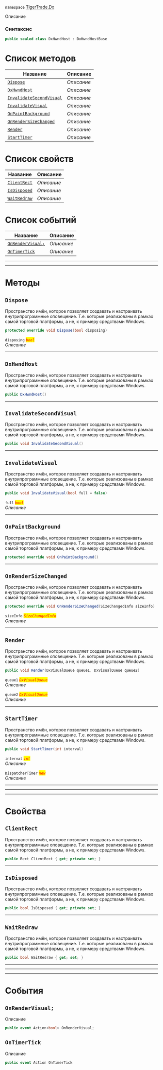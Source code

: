 
`namespace` [TigerTrade.Dx](../TigerTrade.Dx.md)


Описание

### Синтаксис
```csharp
public sealed class DxHwndHost : DxHwndHostBase
```


# Список методов
| Название | Описание |
| --- | --- |
| [`Dispose`](#Dispose-m) | *Описание* |
| [`DxHwndHost`](#DxHwndHost-m) | *Описание* |
| [`InvalidateSecondVisual`](#InvalidateSecondVisual-m) | *Описание* |
| [`InvalidateVisual`](#InvalidateVisual-m) | *Описание* |
| [`OnPaintBackground`](#OnPaintBackground-m) | *Описание* |
| [`OnRenderSizeChanged`](#OnRenderSizeChanged-m) | *Описание* |
| [`Render`](#Render-m) | *Описание* |
| [`StartTimer`](#StartTimer-m) | *Описание* |

# Список свойств
| Название | Описание |
| --- | --- |
| [`ClientRect`](#ClientRect-p) | *Описание* |
| [`IsDisposed`](#IsDisposed-p) | *Описание* |
| [`WaitRedraw`](#WaitRedraw-p) | *Описание* |

# Список событий
| Название | Описание |
| --- | --- |
| [`OnRenderVisual;`](#OnRenderVisual;-p) | *Описание* |
| [`OnTimerTick`](#OnTimerTick-p) | *Описание* |





***  
***  
# Методы

## `Dispose`<a href="Dispose-m" id="Dispose-m"></a>
Пространство имён, которое позволяет создавать и настраивать внутрипрограммные оповещение. Т.е. которые реализованы в рамках самой торговой платформы, а не, к примеру средствами Windows.

```csharp
protected override void Dispose(bool disposing)
```

`disposing` <mark style="color:red;">*`bool`*</mark>  
 *Описание*  


***  

## `DxHwndHost`<a href="DxHwndHost-m" id="DxHwndHost-m"></a>
Пространство имён, которое позволяет создавать и настраивать внутрипрограммные оповещение. Т.е. которые реализованы в рамках самой торговой платформы, а не, к примеру средствами Windows.

```csharp
public DxHwndHost()
```

***  

## `InvalidateSecondVisual`<a href="InvalidateSecondVisual-m" id="InvalidateSecondVisual-m"></a>
Пространство имён, которое позволяет создавать и настраивать внутрипрограммные оповещение. Т.е. которые реализованы в рамках самой торговой платформы, а не, к примеру средствами Windows.

```csharp
public void InvalidateSecondVisual()
```

***  

## `InvalidateVisual`<a href="InvalidateVisual-m" id="InvalidateVisual-m"></a>
Пространство имён, которое позволяет создавать и настраивать внутрипрограммные оповещение. Т.е. которые реализованы в рамках самой торговой платформы, а не, к примеру средствами Windows.

```csharp
public void InvalidateVisual(bool full = false)
```

`full` <mark style="color:red;">*`bool`*</mark>  
 *Описание*  


***  

## `OnPaintBackground`<a href="OnPaintBackground-m" id="OnPaintBackground-m"></a>
Пространство имён, которое позволяет создавать и настраивать внутрипрограммные оповещение. Т.е. которые реализованы в рамках самой торговой платформы, а не, к примеру средствами Windows.

```csharp
protected override void OnPaintBackground()
```

***  

## `OnRenderSizeChanged`<a href="OnRenderSizeChanged-m" id="OnRenderSizeChanged-m"></a>
Пространство имён, которое позволяет создавать и настраивать внутрипрограммные оповещение. Т.е. которые реализованы в рамках самой торговой платформы, а не, к примеру средствами Windows.

```csharp
protected override void OnRenderSizeChanged(SizeChangedInfo sizeInfo)
```

`sizeInfo` <mark style="color:red;">*`SizeChangedInfo`*</mark>  
 *Описание*  


***  

## `Render`<a href="Render-m" id="Render-m"></a>
Пространство имён, которое позволяет создавать и настраивать внутрипрограммные оповещение. Т.е. которые реализованы в рамках самой торговой платформы, а не, к примеру средствами Windows.

```csharp
public void Render(DxVisualQueue queue1, DxVisualQueue queue2)
```
`queue1` <mark style="color:red;">*`DxVisualQueue`*</mark>  
 *Описание*  

`queue2` <mark style="color:red;">*`DxVisualQueue`*</mark>  
 *Описание*  


***  

## `StartTimer`<a href="StartTimer-m" id="StartTimer-m"></a>
Пространство имён, которое позволяет создавать и настраивать внутрипрограммные оповещение. Т.е. которые реализованы в рамках самой торговой платформы, а не, к примеру средствами Windows.

```csharp
public void StartTimer(int interval)
```
`interval` <mark style="color:red;">*`int`*</mark>  
 *Описание*  

`DispatcherTimer` <mark style="color:red;">*`new`*</mark>  
 *Описание*  


***  
***  
 ***  
# Свойства

## `ClientRect`<a href="ClientRect-p" id="ClientRect-p"></a>
Пространство имён, которое позволяет создавать и настраивать внутрипрограммные оповещение. Т.е. которые реализованы в рамках самой торговой платформы, а не, к примеру средствами Windows.

```csharp
public Rect ClientRect { get; private set; }
```  
***

## `IsDisposed`<a href="IsDisposed-p" id="IsDisposed-p"></a>
Пространство имён, которое позволяет создавать и настраивать внутрипрограммные оповещение. Т.е. которые реализованы в рамках самой торговой платформы, а не, к примеру средствами Windows.

```csharp
public bool IsDisposed { get; private set; }
```  
***

## `WaitRedraw`<a href="WaitRedraw-p" id="WaitRedraw-p"></a>
Пространство имён, которое позволяет создавать и настраивать внутрипрограммные оповещение. Т.е. которые реализованы в рамках самой торговой платформы, а не, к примеру средствами Windows.

```csharp
public bool WaitRedraw { get; set; }
```  
***
***  
 ***  
# События

## `OnRenderVisual;`<a href="OnRenderVisual;-p" id="OnRenderVisual;-p"></a>
Описание

```csharp
public event Action<bool> OnRenderVisual;
```

## `OnTimerTick`<a href="OnTimerTick-p" id="OnTimerTick-p"></a>
Описание

```csharp
public event Action OnTimerTick
```

